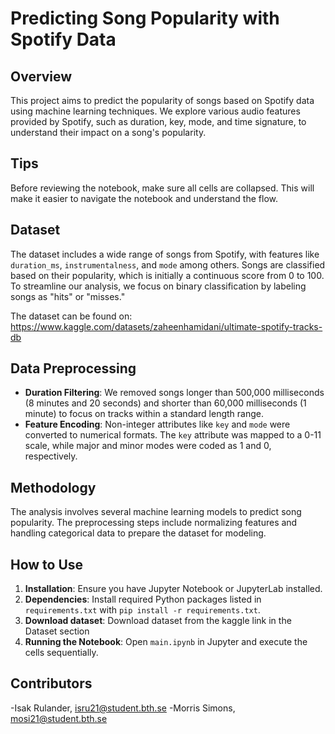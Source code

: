 # Predicting Song Popularity with Spotify Data

## Overview
This project aims to predict the popularity of songs based on Spotify data using machine learning techniques. We explore various audio features provided by Spotify, such as duration, key, mode, and time signature, to understand their impact on a song's popularity.

## Tips
Before reviewing the notebook, make sure all cells are collapsed. This will make it easier to navigate the notebook and understand the flow.

## Dataset
The dataset includes a wide range of songs from Spotify, with features like `duration_ms`, `instrumentalness`, and `mode` among others. Songs are classified based on their popularity, which is initially a continuous score from 0 to 100. To streamline our analysis, we focus on binary classification by labeling songs as "hits" or "misses."

The dataset can be found on: https://www.kaggle.com/datasets/zaheenhamidani/ultimate-spotify-tracks-db

## Data Preprocessing
- **Duration Filtering**: We removed songs longer than 500,000 milliseconds (8 minutes and 20 seconds) and shorter than 60,000 milliseconds (1 minute) to focus on tracks within a standard length range.
- **Feature Encoding**: Non-integer attributes like `key` and `mode` were converted to numerical formats. The `key` attribute was mapped to a 0-11 scale, while major and minor modes were coded as 1 and 0, respectively.

## Methodology
The analysis involves several machine learning models to predict song popularity. The preprocessing steps include normalizing features and handling categorical data to prepare the dataset for modeling.

## How to Use
1. **Installation**: Ensure you have Jupyter Notebook or JupyterLab installed.
2. **Dependencies**: Install required Python packages listed in `requirements.txt` with `pip install -r requirements.txt`.
3. **Download dataset**: Download dataset from the kaggle link in the Dataset section
4. **Running the Notebook**: Open `main.ipynb` in Jupyter and execute the cells sequentially.

## Contributors
-Isak Rulander, isru21@student.bth.se
-Morris Simons, mosi21@student.bth.se
